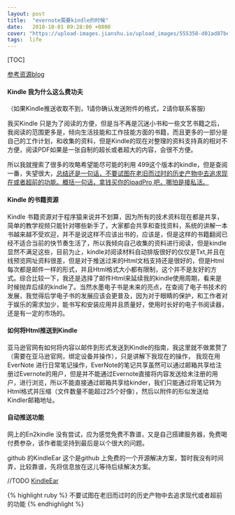 ```yaml
---
layout: post
title:  "evernote需要kindle的时候"
date:   2018-10-01 09:28:00 +0800
cover: "https://upload-images.jianshu.io/upload_images/555358-d01ad87be3fd4abe.png?imageMogr2/auto-orient/strip%7CimageView2/2/w/1240"
tags:  life 
---
```


[TOC]


[参考资源blog](https://www.jianshu.com/p/7f93a44ed55b)
####  Kindle 我为什么这么费功夫
（如果Kindle推送收取不到，1请你确认发送附件的格式，2请你联系客服)

我买Kindle 只是为了阅读的方便，但是当不再是沉迷小书和一些文艺书籍之后，我阅读的范围更多是，倾向生活技能和工作技能方面的书籍，而且更多的一部分是自己的工作计划，和收集的资料，但是Kindle的现在对整理的资料支持真的相对不方便，阅读PDF如果是一张自制的超长或者超大的内容，会很不方便。

所以我就搜索了很多的攻略希望能尽可能的利用 499这个版本的kindle，但是查阅一番，失望很大，<u>总结还是一句话，不要试图在老旧而过时的历史产物中去追求现在或者超前的功能。概括一句话，拿钱买你的ipadPro 吧，哪怕是接私活。
</u>



#### Kindle 的书籍资源
 
  Kindle 书籍资源对于程序猿来说并不划算，因为所有的技术资料现在都是共享，简单的教学视频只能针对哪些新手了，大家都会共享和查找资料，系统的讲解一本书越来越不受欢迎，并不是说这样不应该出书的，应该是，但是这样的书籍翻阅已经不适合当前的快节奏生活了，所以我倾向自己收集的资料进行阅读，但是kindle显然不满足这些，目前为止，kindle对阅读材料自动排版很好的仅仅是Txt,并且在线预览网址资料很差，但是对于推送过来的Html文档支持还是很好的，但是Html每次都是邮件一样的形式，并且Html格式大小都有限制，这个并不是友好的方式。综合比较一下，我还是选择了邮件Html来延续我的kindle使用周期，看来是时候抛弃后续的kindle了。当然水墨电子书是未来的亮点，在查阅了电子书技术的发展，我觉得后学电子书的发展应该会更普及，因为对于眼睛的保护，和工作者对于娱乐的需求加少，能书写和安装应用并且质量好，使用时长好的电子书阅读器，还是有一定的市场的。
  
 #### 如何将Html推送到Kindle
 
 亚马逊官网有如何将内容以邮件到形式发送到Kindle的指南，我这里就不做累赘了
 （需要在亚马逊官网，绑定设备并操作），只是讲解下我现在的操作，
 我现在用EverNote 进行日常笔记操作，EverNote的笔记共享虽然可以通过邮箱共享给注册过Evernote的用户，但是并不能通过Evernote直接将内容发送给未注册的用户，进行浏览，所以不能直接通过邮箱共享给kinder，我们只能通过将笔记转为Html格式并压缩（文件数量不能超过25个好像），然后以附件的形似发送给Kindler邮箱地址。

#### 自动推送功能
  网上的En2kindle 没有尝试，应为感觉免费不靠谱，又是自己搭建服务器，免费喝付费参杂，该作者能坚持到最后是以个很大的问题。
  
  github 的KindleEar  这个是github 上免费的一个开源解决方案，暂时我没有时间弄，比较靠谱，先将信息放在这儿等待后续解决方案。

//TODO
[KindleEar](https://github.com/cdhigh/KindleEar)



{% highlight ruby %}
 不要试图在老旧而过时的历史产物中去追求现代或者超前的功能
{% endhighlight %}

